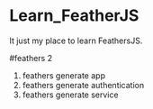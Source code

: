# Learn_FeatherJS
It just my place to learn FeathersJS.


#feathers 2
1. feathers generate app
2. feathers generate authentication
3. feathers generate service
